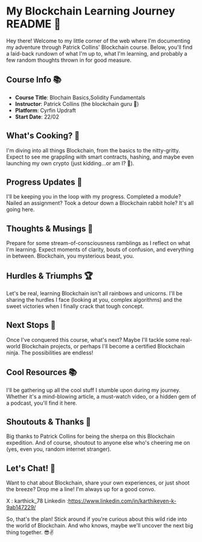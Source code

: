 # My Blockchain Learning Journey README 🚀

Hey there! Welcome to my little corner of the web where I'm documenting my adventure through Patrick Collins' Blockchain course. Below, you'll find a laid-back rundown of what I'm up to, what I'm learning, and probably a few random thoughts thrown in for good measure.

## Course Info 📚
- **Course Title**: Blochain Basics,Solidity Fundamentals
- **Instructor**: Patrick Collins (the blockchain guru 🧙)
- **Platform**: Cyrfin Updraft
- **Start Date**: 22/02


## What's Cooking? 🍳
I'm diving into all things Blockchain, from the basics to the nitty-gritty. Expect to see me grappling with smart contracts, hashing, and maybe even launching my own crypto (just kidding...or am I? 🤔).

## Progress Updates 📝
I'll be keeping you in the loop with my progress. Completed a module? Nailed an assignment? Took a detour down a Blockchain rabbit hole? It's all going here.

## Thoughts & Musings 💭
Prepare for some stream-of-consciousness ramblings as I reflect on what I'm learning. Expect moments of clarity, bouts of confusion, and everything in between. Blockchain, you mysterious beast, you.

## Hurdles & Triumphs 🏆
Let's be real, learning Blockchain isn't all rainbows and unicorns. I'll be sharing the hurdles I face (looking at you, complex algorithms) and the sweet victories when I finally crack that tough concept.

## Next Stops 🚂
Once I've conquered this course, what's next? Maybe I'll tackle some real-world Blockchain projects, or perhaps I'll become a certified Blockchain ninja. The possibilities are endless!

## Cool Resources 📚
I'll be gathering up all the cool stuff I stumble upon during my journey. Whether it's a mind-blowing article, a must-watch video, or a hidden gem of a podcast, you'll find it here.

## Shoutouts & Thanks 🙌
Big thanks to Patrick Collins for being the sherpa on this Blockchain expedition. And of course, shoutout to anyone else who's cheering me on (yes, even you, random internet stranger).

## Let's Chat! 💬
Want to chat about Blockchain, share your own experiences, or just shoot the breeze? Drop me a line! I'm always up for a good convo.

X : karthick_78 Linkedin :https://www.linkedin.com/in/karthikeyen-k-9ab147229/

So, that's the plan! Stick around if you're curious about this wild ride into the world of Blockchain. And who knows, maybe we'll uncover the next big thing together. 😎✌️
